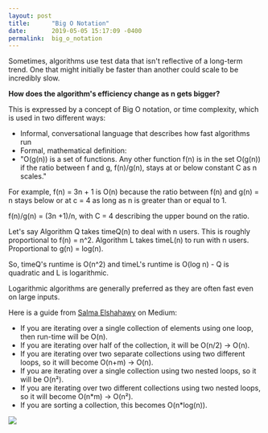 ```yaml
---
layout: post
title:      "Big O Notation"
date:       2019-05-05 15:17:09 -0400
permalink:  big_o_notation
---
```



Sometimes, algorithms use test data that isn't reflective of a long-term trend. One that might initially be faster than another could scale to be incredibly slow.

**How does the algorithm's efficiency change as n gets bigger?**

This is expressed by a concept of Big O notation, or time complexity, which is used in two different ways:

- Informal, conversational language that describes how fast algorithms run
- Formal, mathematical definition:
- "O(g(n)) is a set of functions. Any other function f(n) is in the set O(g(n)) if the ratio between f and g, f(n)/g(n), stays at or below constant C as n scales."

For example, f(n) = 3n + 1 is O(n) because the ratio between f(n) and g(n) = n stays below or at c = 4 as long as n is greater than or equal to 1. 

f(n)/g(n) = (3n +1)/n, with C = 4 describing the upper bound on the ratio.

Let's say Algorithm Q takes timeQ(n) to deal with n users. This is roughly proportional to f(n) = n^2.
Algorithm L takes timeL(n) to run with n users. Proportional to g(n) = log(n). 

So, timeQ's runtime is O(n^2) and timeL's runtime is O(log n) - Q is quadratic and L is logarithmic.

Logarithmic algorithms are generally preferred as they are often fast even on large inputs.


Here is a guide from [Salma Elshahawy](https://medium.com/@salmaeng71/big-o-notation-cheat-sheet-4a7e5632c93e) on Medium:

* If you are iterating over a single collection of elements using one loop, then run-time will be O(n).
* If you are iterating over half of the collection, it will be O(n/2) -> O(n).
* If you are iterating over two separate collections using two different loops, so it will become O(n+m) -> O(n).
* If you are iterating over a single collection using two nested loops, so it will be O(n²).
* If you are iterating over two different collections using two nested loops, so it will become O(n*m) -> O(n²).
* If you are sorting a collection, this becomes O(n*log(n)).

![](https://cdn-images-1.medium.com/max/1600/1*vWVvdTjrmZzYtCGpr5CwAg.jpeg)
